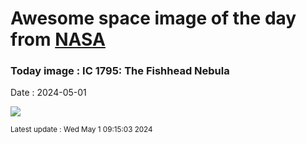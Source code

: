 
# Awesome space image of the day from [NASA](https://api.nasa.gov/)

### Today image : IC 1795: The Fishhead Nebula
Date : 2024-05-01

![](https://apod.nasa.gov/apod/image/2405/FishheadB_Colombari_960.jpg)

<small>Latest update : Wed May  1 09:15:03 2024</small>
        